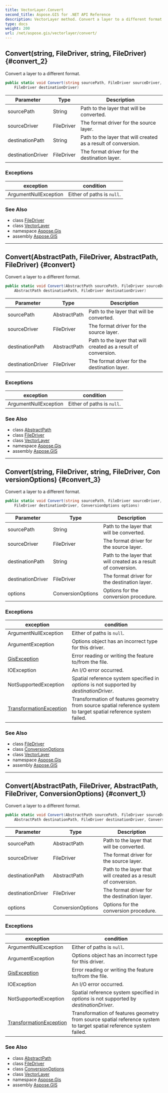 ```yaml
---
title: VectorLayer.Convert
second_title: Aspose.GIS for .NET API Reference
description: VectorLayer method. Convert a layer to a different format.
type: docs
weight: 200
url: /net/aspose.gis/vectorlayer/convert/
---
```

## Convert(string, FileDriver, string, FileDriver) {#convert_2}

Convert a layer to a different format.

```csharp
public static void Convert(string sourcePath, FileDriver sourceDriver, string destinationPath, 
    FileDriver destinationDriver)
```

| Parameter | Type | Description |
| --- | --- | --- |
| sourcePath | String | Path to the layer that will be converted. |
| sourceDriver | FileDriver | The format driver for the source layer. |
| destinationPath | String | Path to the layer that will created as a result of conversion. |
| destinationDriver | FileDriver | The format driver for the destination layer. |

### Exceptions

| exception | condition |
| --- | --- |
| ArgumentNullException | Either of paths is `null`. |

### See Also

* class [FileDriver](../../filedriver/)
* class [VectorLayer](../)
* namespace [Aspose.Gis](../../vectorlayer/)
* assembly [Aspose.GIS](../../../)

---

## Convert(AbstractPath, FileDriver, AbstractPath, FileDriver) {#convert}

Convert a layer to a different format.

```csharp
public static void Convert(AbstractPath sourcePath, FileDriver sourceDriver, 
    AbstractPath destinationPath, FileDriver destinationDriver)
```

| Parameter | Type | Description |
| --- | --- | --- |
| sourcePath | AbstractPath | Path to the layer that will be converted. |
| sourceDriver | FileDriver | The format driver for the source layer. |
| destinationPath | AbstractPath | Path to the layer that will created as a result of conversion. |
| destinationDriver | FileDriver | The format driver for the destination layer. |

### Exceptions

| exception | condition |
| --- | --- |
| ArgumentNullException | Either of paths is `null`. |

### See Also

* class [AbstractPath](../../abstractpath/)
* class [FileDriver](../../filedriver/)
* class [VectorLayer](../)
* namespace [Aspose.Gis](../../vectorlayer/)
* assembly [Aspose.GIS](../../../)

---

## Convert(string, FileDriver, string, FileDriver, ConversionOptions) {#convert_3}

Convert a layer to a different format.

```csharp
public static void Convert(string sourcePath, FileDriver sourceDriver, string destinationPath, 
    FileDriver destinationDriver, ConversionOptions options)
```

| Parameter | Type | Description |
| --- | --- | --- |
| sourcePath | String | Path to the layer that will be converted. |
| sourceDriver | FileDriver | The format driver for the source layer. |
| destinationPath | String | Path to the layer that will created as a result of conversion. |
| destinationDriver | FileDriver | The format driver for the destination layer. |
| options | ConversionOptions | Options for the conversion procedure. |

### Exceptions

| exception | condition |
| --- | --- |
| ArgumentNullException | Either of paths is `null`. |
| ArgumentException | Options object has an incorrect type for this driver. |
| [GisException](../../gisexception/) | Error reading or writing the feature to/from the file. |
| IOException | An I/O error occurred. |
| NotSupportedException | Spatial reference system specified in *options* is not supported by *destinationDriver*. |
| [TransformationException](../../../aspose.gis.spatialreferencing/transformationexception/) | Transformation of features geometry from source spatial reference system to target spatial reference system failed. |

### See Also

* class [FileDriver](../../filedriver/)
* class [ConversionOptions](../../conversionoptions/)
* class [VectorLayer](../)
* namespace [Aspose.Gis](../../vectorlayer/)
* assembly [Aspose.GIS](../../../)

---

## Convert(AbstractPath, FileDriver, AbstractPath, FileDriver, ConversionOptions) {#convert_1}

Convert a layer to a different format.

```csharp
public static void Convert(AbstractPath sourcePath, FileDriver sourceDriver, 
    AbstractPath destinationPath, FileDriver destinationDriver, ConversionOptions options)
```

| Parameter | Type | Description |
| --- | --- | --- |
| sourcePath | AbstractPath | Path to the layer that will be converted. |
| sourceDriver | FileDriver | The format driver for the source layer. |
| destinationPath | AbstractPath | Path to the layer that will created as a result of conversion. |
| destinationDriver | FileDriver | The format driver for the destination layer. |
| options | ConversionOptions | Options for the conversion procedure. |

### Exceptions

| exception | condition |
| --- | --- |
| ArgumentNullException | Either of paths is `null`. |
| ArgumentException | Options object has an incorrect type for this driver. |
| [GisException](../../gisexception/) | Error reading or writing the feature to/from the file. |
| IOException | An I/O error occurred. |
| NotSupportedException | Spatial reference system specified in *options* is not supported by *destinationDriver*. |
| [TransformationException](../../../aspose.gis.spatialreferencing/transformationexception/) | Transformation of features geometry from source spatial reference system to target spatial reference system failed. |

### See Also

* class [AbstractPath](../../abstractpath/)
* class [FileDriver](../../filedriver/)
* class [ConversionOptions](../../conversionoptions/)
* class [VectorLayer](../)
* namespace [Aspose.Gis](../../vectorlayer/)
* assembly [Aspose.GIS](../../../)


